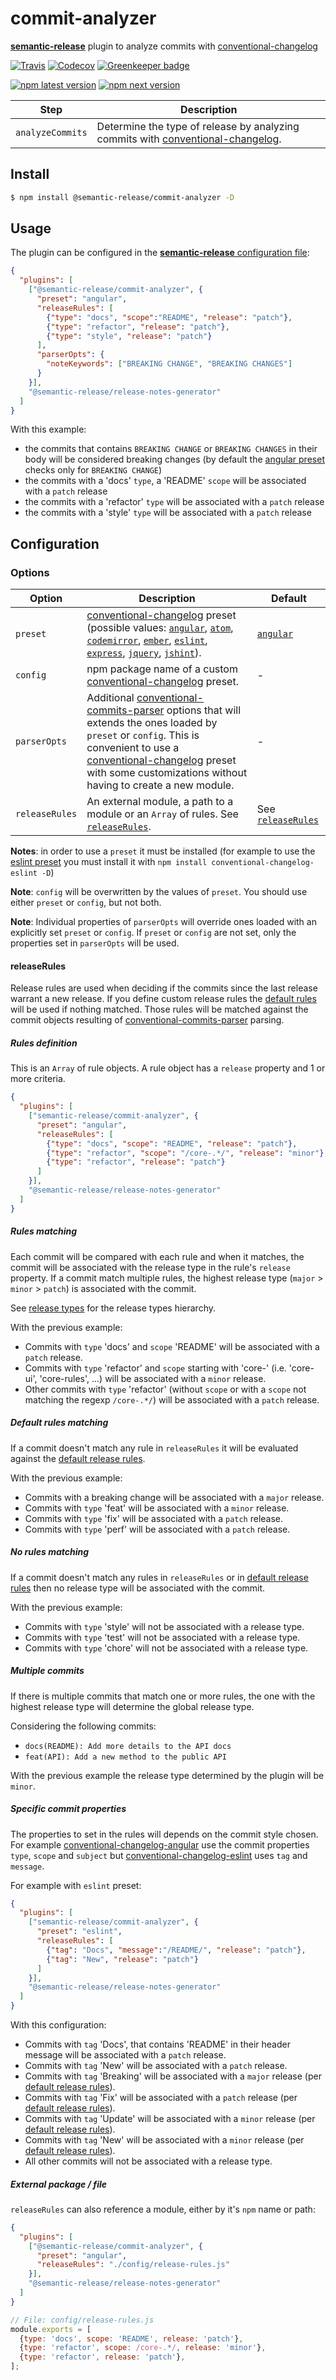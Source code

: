 # **commit-analyzer**

[**semantic-release**](https://github.com/semantic-release/semantic-release) plugin to analyze commits with [conventional-changelog](https://github.com/conventional-changelog/conventional-changelog)

[![Travis](https://img.shields.io/travis/semantic-release/commit-analyzer.svg)](https://travis-ci.org/semantic-release/commit-analyzer)
[![Codecov](https://img.shields.io/codecov/c/github/semantic-release/commit-analyzer.svg)](https://codecov.io/gh/semantic-release/commit-analyzer)
[![Greenkeeper badge](https://badges.greenkeeper.io/semantic-release/commit-analyzer.svg)](https://greenkeeper.io/)

[![npm latest version](https://img.shields.io/npm/v/@semantic-release/commit-analyzer/latest.svg)](https://www.npmjs.com/package/@semantic-release/commit-analyzer)
[![npm next version](https://img.shields.io/npm/v/@semantic-release/commit-analyzer/next.svg)](https://www.npmjs.com/package/@semantic-release/commit-analyzer)

| Step             | Description                                                                                                                                         |
|------------------|-----------------------------------------------------------------------------------------------------------------------------------------------------|
| `analyzeCommits` | Determine the type of release by analyzing commits with [conventional-changelog](https://github.com/conventional-changelog/conventional-changelog). |

## Install

```bash
$ npm install @semantic-release/commit-analyzer -D
```

## Usage

The plugin can be configured in the [**semantic-release** configuration file](https://github.com/semantic-release/semantic-release/blob/master/docs/usage/configuration.md#configuration):

```json
{
  "plugins": [
    ["@semantic-release/commit-analyzer", {
      "preset": "angular",
      "releaseRules": [
        {"type": "docs", "scope":"README", "release": "patch"},
        {"type": "refactor", "release": "patch"},
        {"type": "style", "release": "patch"}
      ],
      "parserOpts": {
        "noteKeywords": ["BREAKING CHANGE", "BREAKING CHANGES"]
      }
    }],
    "@semantic-release/release-notes-generator"
  ]
}
```

With this example:
- the commits that contains `BREAKING CHANGE` or `BREAKING CHANGES` in their body will be considered breaking changes (by default the [angular preset](https://github.com/conventional-changelog/conventional-changelog/blob/master/packages/conventional-changelog-angular/index.js#L14) checks only for `BREAKING CHANGE`)
- the commits with a 'docs' `type`, a 'README' `scope` will be associated with a `patch` release
- the commits with a 'refactor' `type` will be associated with a `patch` release
- the commits with a 'style' `type` will be associated with a `patch` release

## Configuration

### Options

| Option         | Description                                                                                                                                                                                                                                                                                                                                                                                                                                                                                                                                                                                                                                                                                                                                                                                                                                                                                                                                                                                                                                                                                                                                                                                        | Default                                                                                                                           |
|----------------|----------------------------------------------------------------------------------------------------------------------------------------------------------------------------------------------------------------------------------------------------------------------------------------------------------------------------------------------------------------------------------------------------------------------------------------------------------------------------------------------------------------------------------------------------------------------------------------------------------------------------------------------------------------------------------------------------------------------------------------------------------------------------------------------------------------------------------------------------------------------------------------------------------------------------------------------------------------------------------------------------------------------------------------------------------------------------------------------------------------------------------------------------------------------------------------------------|-----------------------------------------------------------------------------------------------------------------------------------|
| `preset`       | [conventional-changelog](https://github.com/conventional-changelog/conventional-changelog) preset (possible values: [`angular`](https://github.com/conventional-changelog/conventional-changelog/tree/master/packages/conventional-changelog-angular), [`atom`](https://github.com/conventional-changelog/conventional-changelog/tree/master/packages/conventional-changelog-atom), [`codemirror`](https://github.com/conventional-changelog/conventional-changelog/tree/master/packages/conventional-changelog-codemirror), [`ember`](https://github.com/conventional-changelog/conventional-changelog/tree/master/packages/conventional-changelog-ember), [`eslint`](https://github.com/conventional-changelog/conventional-changelog/tree/master/packages/conventional-changelog-eslint), [`express`](https://github.com/conventional-changelog/conventional-changelog/tree/master/packages/conventional-changelog-express), [`jquery`](https://github.com/conventional-changelog/conventional-changelog/tree/master/packages/conventional-changelog-jquery), [`jshint`](https://github.com/conventional-changelog/conventional-changelog/tree/master/packages/conventional-changelog-jshint)). | [`angular`](https://github.com/conventional-changelog/conventional-changelog/tree/master/packages/conventional-changelog-angular) |
| `config`       | npm package name of a custom [conventional-changelog](https://github.com/conventional-changelog/conventional-changelog) preset.                                                                                                                                                                                                                                                                                                                                                                                                                                                                                                                                                                                                                                                                                                                                                                                                                                                                                                                                                                                                                                                                    | -                                                                                                                                 |
| `parserOpts`   | Additional [conventional-commits-parser](https://github.com/conventional-changelog/conventional-changelog/tree/master/packages/conventional-commits-parser#conventionalcommitsparseroptions) options that will extends the ones loaded by `preset` or `config`. This is convenient to use a [conventional-changelog](https://github.com/conventional-changelog/conventional-changelog) preset with some customizations without having to create a new module.                                                                                                                                                                                                                                                                                                                                                                                                                                                                                                                                                                                                                                                                                                                                      | -                                                                                                                                 |
| `releaseRules` | An external module, a path to a module or an `Array` of rules. See [`releaseRules`](#releaserules).                                                                                                                                                                                                                                                                                                                                                                                                                                                                                                                                                                                                                                                                                                                                                                                                                                                                                                                                                                                                                                                                                                | See [`releaseRules`](#releaserules)                                                                                               |

**Notes**: in order to use a `preset` it must be installed (for example to use the [eslint preset](https://github.com/conventional-changelog/conventional-changelog/tree/master/packages/conventional-changelog-eslint) you must install it with `npm install conventional-changelog-eslint -D`)

**Note**: `config` will be overwritten by the values of `preset`. You should use either `preset` or `config`, but not both.

**Note**: Individual properties of `parserOpts` will override ones loaded with an explicitly set `preset` or `config`. If `preset` or `config` are not set, only the properties set in `parserOpts` will be used.

#### releaseRules

Release rules are used when deciding if the commits since the last release warrant a new release. If you define custom release rules the [default rules](lib/default-release-rules.js) will be used if nothing matched. Those rules will be matched against the commit objects resulting of [conventional-commits-parser](https://github.com/conventional-changelog/conventional-changelog/tree/master/packages/conventional-commits-parser) parsing.

##### Rules definition

This is an `Array` of rule objects. A rule object has a `release` property and 1 or more criteria.
```json
{
  "plugins": [
    ["semantic-release/commit-analyzer", {
      "preset": "angular",
      "releaseRules": [
        {"type": "docs", "scope": "README", "release": "patch"},
        {"type": "refactor", "scope": "/core-.*/", "release": "minor"},
        {"type": "refactor", "release": "patch"}
      ]
    }],
    "@semantic-release/release-notes-generator"
  ]
}
```

##### Rules matching

Each commit will be compared with each rule and when it matches, the commit will be associated with the release type in the rule's `release` property. If a commit match multiple rules, the highest release type (`major` > `minor` > `patch`) is associated with the commit.

See [release types](lib/default-release-types.js) for the release types hierarchy.

With the previous example:
- Commits with `type` 'docs' and `scope` 'README' will be associated with a `patch` release.
- Commits with `type` 'refactor' and `scope` starting with 'core-' (i.e. 'core-ui', 'core-rules', ...) will be associated with a `minor` release.
- Other commits with `type` 'refactor' (without `scope` or with a `scope` not matching the regexp `/core-.*/`) will be associated with a `patch` release.

##### Default rules matching

If a commit doesn't match any rule in `releaseRules` it will be evaluated against the [default release rules](lib/default-release-rules.js).

With the previous example:
- Commits with a breaking change will be associated with a `major` release.
- Commits with `type` 'feat' will be associated with a `minor` release.
- Commits with `type` 'fix' will be associated with a `patch` release.
- Commits with `type` 'perf' will be associated with a `patch` release.

##### No rules matching

If a commit doesn't match any rules in `releaseRules` or in [default release rules](lib/default-release-rules.js) then no release type will be associated with the commit.

With the previous example:
- Commits with `type` 'style' will not be associated with a release type.
- Commits with `type` 'test' will not be associated with a release type.
- Commits with `type` 'chore' will not be associated with a release type.

##### Multiple commits

If there is multiple commits that match one or more rules, the one with the highest release type will determine the global release type.

Considering the following commits:
- `docs(README): Add more details to the API docs`
- `feat(API): Add a new method to the public API`

With the previous example the release type determined by the plugin will be `minor`.

##### Specific commit properties

The properties to set in the rules will depends on the commit style chosen. For example [conventional-changelog-angular](https://github.com/conventional-changelog/conventional-changelog/blob/master/packages/conventional-changelog-angular) use the commit properties `type`, `scope` and `subject` but [conventional-changelog-eslint](https://github.com/conventional-changelog/conventional-changelog/blob/master/packages/conventional-changelog-eslint) uses `tag` and `message`.

For example with `eslint` preset:
```json
{
  "plugins": [
    ["semantic-release/commit-analyzer", {
      "preset": "eslint",
      "releaseRules": [
        {"tag": "Docs", "message":"/README/", "release": "patch"},
        {"tag": "New", "release": "patch"}
      ]
    }],
    "@semantic-release/release-notes-generator"
  ]
}
```
With this configuration:
- Commits with `tag` 'Docs', that contains 'README' in their header message will be associated with a `patch` release.
- Commits with `tag` 'New' will be associated with a `patch` release.
- Commits with `tag` 'Breaking' will be associated with a `major` release (per [default release rules](lib/default-release-rules.js)).
- Commits with `tag` 'Fix' will be associated with a `patch` release (per [default release rules](lib/default-release-rules.js)).
- Commits with `tag` 'Update' will be associated with a `minor` release (per [default release rules](lib/default-release-rules.js)).
- Commits with `tag` 'New' will be associated with a `minor` release (per [default release rules](lib/default-release-rules.js)).
- All other commits will not be associated with a release type.

##### External package / file

`releaseRules` can also reference a module, either by it's `npm` name or path:
```json
{
  "plugins": [
    ["@semantic-release/commit-analyzer", {
      "preset": "angular",
      "releaseRules": "./config/release-rules.js"
    }],
    "@semantic-release/release-notes-generator"
  ]
}
```
```js
// File: config/release-rules.js
module.exports = [
  {type: 'docs', scope: 'README', release: 'patch'},
  {type: 'refactor', scope: /core-.*/, release: 'minor'},
  {type: 'refactor', release: 'patch'},
];
```
